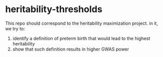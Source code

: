 # heritability-thresholds

This repo should correspond to the heritability maximization project. in it, we try to:  
1. identify a definition of preterm birth that would lead to the highest heritability  
2. show that such definition results in higher GWAS power
